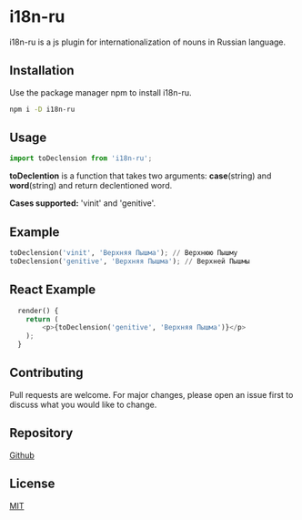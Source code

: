 # i18n-ru

i18n-ru is a js plugin for internationalization of nouns in Russian language.

## Installation

Use the package manager npm to install i18n-ru.

```bash
npm i -D i18n-ru
```

## Usage

```python
import toDeclension from 'i18n-ru';
```

<b>toDeclention</b> is a function that takes two arguments: <b>case</b>(string) and <b>word</b>(string) and return declentioned word.

<b>Cases supported:</b> 'vinit' and 'genitive'.


## Example
```python
toDeclension('vinit', 'Верхняя Пышма'); // Верхнюю Пышму
toDeclension('genitive', 'Верхняя Пышма'); // Верхней Пышмы
```

## React Example
```python
  render() {
    return (
        <p>{toDeclension('genitive', 'Верхняя Пышма')}</p>
    );
  }
```

## Contributing
Pull requests are welcome. For major changes, please open an issue first to discuss what you would like to change.
## Repository
[Github](https://github.com/abaha91)
## License
[MIT](https://choosealicense.com/licenses/mit/)